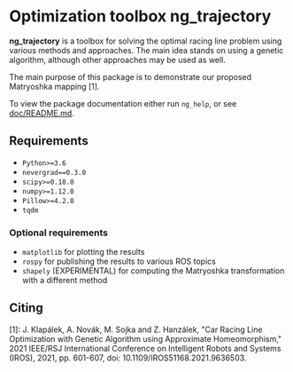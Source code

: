 # Optimization toolbox ng_trajectory

**ng_trajectory** is a toolbox for solving the optimal racing line problem using various methods and approaches. The main idea stands on using a genetic algorithm, although other approaches may be used as well.

The main purpose of this package is to demonstrate our proposed Matryoshka mapping [1].

To view the package documentation either run `ng_help`, or see [doc/README.md](./doc/README.md).


## Requirements

- `Python>=3.6`
- `nevergrad==0.3.0`
- `scipy>=0.18.0`
- `numpy>=1.12.0`
- `Pillow>=4.2.0`
- `tqdm`


### Optional requirements

- `matplotlib` for plotting the results
- `rospy` for publishing the results to various ROS topics
- `shapely` (EXPERIMENTAL) for computing the Matryoshka transformation with a different method


## Citing

[1]: J. Klapálek, A. Novák, M. Sojka and Z. Hanzálek, "Car Racing Line Optimization with Genetic Algorithm using Approximate Homeomorphism," 2021 IEEE/RSJ International Conference on Intelligent Robots and Systems (IROS), 2021, pp. 601-607, doi: 10.1109/IROS51168.2021.9636503.
